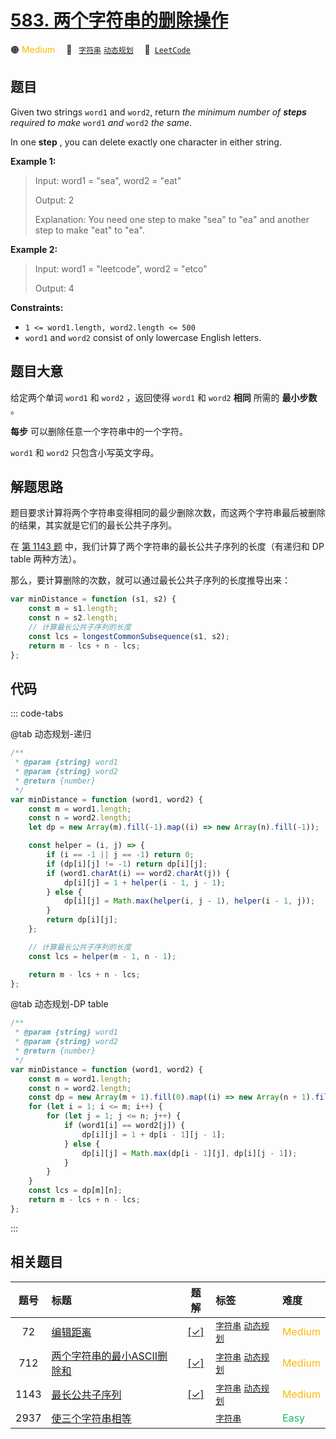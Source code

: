 # [583. 两个字符串的删除操作](https://leetcode.com/problems/delete-operation-for-two-strings)

🟠 <font color=#ffb800>Medium</font>&emsp; 🔖&ensp; [`字符串`](/tag/string.md) [`动态规划`](/tag/dynamic-programming.md)&emsp; 🔗&ensp;[`LeetCode`](https://leetcode.com/problems/delete-operation-for-two-strings)

## 题目

Given two strings `word1` and `word2`, return _the minimum number of **steps**
required to make_ `word1` _and_ `word2` _the same_.

In one **step** , you can delete exactly one character in either string.

**Example 1:**

> Input: word1 = "sea", word2 = "eat"
>
> Output: 2
>
> Explanation: You need one step to make "sea" to "ea" and another step to make "eat" to "ea".

**Example 2:**

> Input: word1 = "leetcode", word2 = "etco"
>
> Output: 4

**Constraints:**

- `1 <= word1.length, word2.length <= 500`
- `word1` and `word2` consist of only lowercase English letters.

## 题目大意

给定两个单词 `word1` 和 `word2` ，返回使得 `word1` 和 `word2` **相同** 所需的 **最小步数** 。

**每步** 可以删除任意一个字符串中的一个字符。

`word1` 和 `word2` 只包含小写英文字母。

## 解题思路

题目要求计算将两个字符串变得相同的最少删除次数，而这两个字符串最后被删除的结果，其实就是它们的最长公共子序列。

在 [第 1143 题](./1143.md) 中，我们计算了两个字符串的最长公共子序列的长度（有递归和 DP table 两种方法）。

那么，要计算删除的次数，就可以通过最长公共子序列的长度推导出来：

```javascript
var minDistance = function (s1, s2) {
	const m = s1.length;
	const n = s2.length;
	// 计算最长公共子序列的长度
	const lcs = longestCommonSubsequence(s1, s2);
	return m - lcs + n - lcs;
};
```

## 代码

::: code-tabs

@tab 动态规划-递归

```javascript
/**
 * @param {string} word1
 * @param {string} word2
 * @return {number}
 */
var minDistance = function (word1, word2) {
	const m = word1.length;
	const n = word2.length;
	let dp = new Array(m).fill(-1).map((i) => new Array(n).fill(-1));

	const helper = (i, j) => {
		if (i == -1 || j == -1) return 0;
		if (dp[i][j] != -1) return dp[i][j];
		if (word1.charAt(i) == word2.charAt(j)) {
			dp[i][j] = 1 + helper(i - 1, j - 1);
		} else {
			dp[i][j] = Math.max(helper(i, j - 1), helper(i - 1, j));
		}
		return dp[i][j];
	};

	// 计算最长公共子序列的长度
	const lcs = helper(m - 1, n - 1);

	return m - lcs + n - lcs;
};
```

@tab 动态规划-DP table

```javascript
/**
 * @param {string} word1
 * @param {string} word2
 * @return {number}
 */
var minDistance = function (word1, word2) {
	const m = word1.length;
	const n = word2.length;
	const dp = new Array(m + 1).fill(0).map((i) => new Array(n + 1).fill(0));
	for (let i = 1; i <= m; i++) {
		for (let j = 1; j <= n; j++) {
			if (word1[i] == word2[j]) {
				dp[i][j] = 1 + dp[i - 1][j - 1];
			} else {
				dp[i][j] = Math.max(dp[i - 1][j], dp[i][j - 1]);
			}
		}
	}
	const lcs = dp[m][n];
	return m - lcs + n - lcs;
};
```

:::

## 相关题目

<!-- prettier-ignore -->
| 题号 | 标题 | 题解 | 标签 | 难度 |
| :------: | :------ | :------: | :------ | :------ |
| 72 | [编辑距离](https://leetcode.com/problems/edit-distance) | [[✓]](/problem/0072.md) |  [`字符串`](/tag/string.md) [`动态规划`](/tag/dynamic-programming.md) | <font color=#ffb800>Medium</font> |
| 712 | [两个字符串的最小ASCII删除和](https://leetcode.com/problems/minimum-ascii-delete-sum-for-two-strings) | [[✓]](/problem/0712.md) |  [`字符串`](/tag/string.md) [`动态规划`](/tag/dynamic-programming.md) | <font color=#ffb800>Medium</font> |
| 1143 | [最长公共子序列](https://leetcode.com/problems/longest-common-subsequence) | [[✓]](/problem/1143.md) |  [`字符串`](/tag/string.md) [`动态规划`](/tag/dynamic-programming.md) | <font color=#ffb800>Medium</font> |
| 2937 | [使三个字符串相等](https://leetcode.com/problems/make-three-strings-equal) |  |  [`字符串`](/tag/string.md) | <font color=#15bd66>Easy</font> |